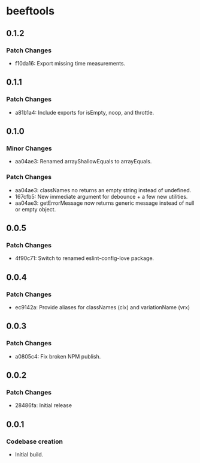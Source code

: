 # beeftools

## 0.1.2

### Patch Changes

- f10da16: Export missing time measurements.

## 0.1.1

### Patch Changes

- a81b1a4: Include exports for isEmpty, noop, and throttle.

## 0.1.0

### Minor Changes

- aa04ae3: Renamed arrayShallowEquals to arrayEquals.

### Patch Changes

- aa04ae3: classNames no returns an empty string instead of undefined.
- 167cfb5: New immediate argument for debounce + a few new utilities.
- aa04ae3: getErrorMessage now returns generic message instead of null or empty object.

## 0.0.5

### Patch Changes

- 4f90c71: Switch to renamed eslint-config-love package.

## 0.0.4

### Patch Changes

- ec9142a: Provide aliases for classNames (clx) and variationName (vrx)

## 0.0.3

### Patch Changes

- a0805c4: Fix broken NPM publish.

## 0.0.2

### Patch Changes

- 28486fa: Initial release

## 0.0.1

### Codebase creation

- Initial build.

